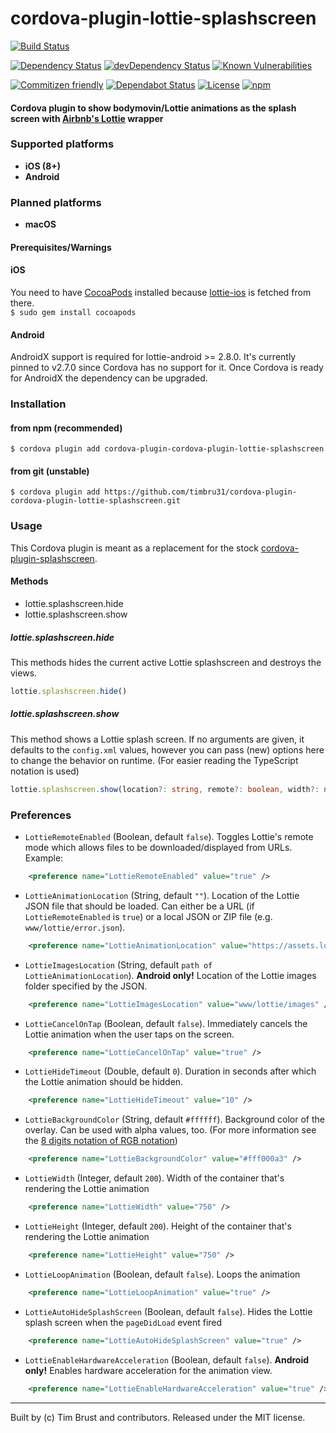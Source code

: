 # cordova-plugin-lottie-splashscreen
[![Build Status](https://travis-ci.org/timbru31/cordova-plugin-lottie-splashscreen.svg?branch=master)](https://travis-ci.org/timbru31/cordova-plugin-lottie-splashscreen)

[![Dependency Status](https://david-dm.org/timbru31/cordova-plugin-lottie-splashscreen.svg)](https://david-dm.org/timbru31/cordova-plugin-lottie-splashscreen)
[![devDependency Status](https://david-dm.org/timbru31/cordova-plugin-lottie-splashscreen/dev-status.svg)](https://david-dm.org/timbru31/cordova-plugin-lottie-splashscreen#info=devDependencies)
[![Known Vulnerabilities](https://snyk.io/test/github/timbru31/cordova-plugin-lottie-splashscreen/badge.svg)](https://snyk.io/test/github/timbru31/cordova-plugin-lottie-splashscreen)

[![Commitizen friendly](https://img.shields.io/badge/commitizen-friendly-brightgreen.svg)](http://commitizen.github.io/cz-cli/)
[![Dependabot Status](https://api.dependabot.com/badges/status?host=github&repo=timbru31/cordova-plugin-lottie-splashscreen)](https://dependabot.com)
[![License](https://img.shields.io/badge/License-MIT-blue.svg)](LICENSE)
[![npm](https://img.shields.io/npm/v/cordova-plugin-lottie-splashscreen.svg)](https://www.npmjs.com/package/cordova-plugin-lottie-splashscreen)

#### Cordova plugin to show bodymovin/Lottie animations as the splash screen with [Airbnb's Lottie](http://airbnb.io/lottie/) wrapper

### Supported platforms

* **iOS (8+)**
* **Android**

### Planned platforms

* **macOS**

#### Prerequisites/Warnings

#### iOS
You need to have [CocoaPods](https://cocoapods.org/) installed because [lottie-ios](https://cocoapods.org/pods/lottie-ios) is fetched from there.  
`$ sudo gem install cocoapods`

#### Android
AndroidX support is required for lottie-android >= 2.8.0. It's currently pinned to v2.7.0 since Cordova has no support for it. Once Cordova is ready for AndroidX the dependency can be upgraded.

### Installation

#### from npm (recommended)
`$ cordova plugin add cordova-plugin-cordova-plugin-lottie-splashscreen`

#### from git (unstable)
`$ cordova plugin add https://github.com/timbru31/cordova-plugin-cordova-plugin-lottie-splashscreen.git`

### Usage

This Cordova plugin is meant as a replacement for the stock [cordova-plugin-splashscreen](https://github.com/apache/cordova-plugin-splashscreen).

#### Methods

* lottie.splashscreen.hide
* lottie.splashscreen.show

##### lottie.splashscreen.hide

This methods hides the current active Lottie splashscreen and destroys the views.
```js
lottie.splashscreen.hide()
```

##### lottie.splashscreen.show

This method shows a Lottie splash screen. If no arguments are given, it defaults to the `config.xml` values, however you can pass (new) options here to change the behavior on runtime. (For easier reading the TypeScript notation is used)

```ts
lottie.splashscreen.show(location?: string, remote?: boolean, width?: number, height?: number)
```

### Preferences

* `LottieRemoteEnabled` (Boolean, default `false`). Toggles Lottie's remote mode which allows files to be downloaded/displayed from URLs. Example:
```xml
    <preference name="LottieRemoteEnabled" value="true" />
```

* `LottieAnimationLocation` (String, default `""`). Location of the Lottie JSON file that should be loaded. Can either be a URL (if `LottieRemoteEnabled` is `true`) or a local JSON or ZIP file (e.g. `www/lottie/error.json`).
```xml
    <preference name="LottieAnimationLocation" value="https://assets.lottiefiles.com/datafiles/99nA1a7mkSF3Oz8/data.json" />
```

* `LottieImagesLocation` (String, default `path of LottieAnimationLocation`). **Android only!** Location of the Lottie images folder specified by the JSON.
```xml
    <preference name="LottieImagesLocation" value="www/lottie/images" />
```

* `LottieCancelOnTap` (Boolean, default `false`). Immediately cancels the Lottie animation when the user taps on the screen.
```xml
    <preference name="LottieCancelOnTap" value="true" />
```

* `LottieHideTimeout` (Double, default `0`). Duration in seconds after which the Lottie animation should be hidden.
```xml
    <preference name="LottieHideTimeout" value="10" />
```

* `LottieBackgroundColor` (String, default `#ffffff`). Background color of the overlay. Can be used with alpha values, too. (For more information see the [8 digits notation of RGB notation](https://drafts.csswg.org/css-color/#hex-notation))
```xml
    <preference name="LottieBackgroundColor" value="#fff000a3" />
```

* `LottieWidth` (Integer, default `200`). Width of the container that's rendering the Lottie animation
```xml
    <preference name="LottieWidth" value="750" />
```

* `LottieHeight` (Integer, default `200`). Height of the container that's rendering the Lottie animation
```xml
    <preference name="LottieHeight" value="750" />
```

* `LottieLoopAnimation` (Boolean, default `false`). Loops the animation
```xml
    <preference name="LottieLoopAnimation" value="true" />
```

* `LottieAutoHideSplashScreen` (Boolean, default `false`). Hides the Lottie splash screen when the `pageDidLoad` event fired
```xml
    <preference name="LottieAutoHideSplashScreen" value="true" />
```

* `LottieEnableHardwareAcceleration` (Boolean, default `false`). **Android only!** Enables hardware acceleration for the animation view.
```xml
    <preference name="LottieEnableHardwareAcceleration" value="true" />
```

---
Built by (c) Tim Brust and contributors. Released under the MIT license.
